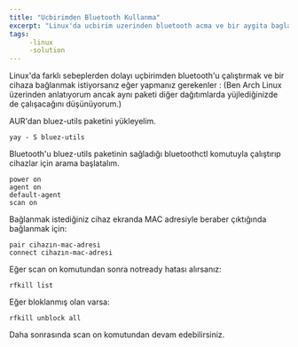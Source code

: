 ```yaml
---
title: "Ucbirimden Bluetooth Kullanma"
excerpt: "Linux'da ucbirim uzerinden bluetooth acma ve bir aygita baglanma"
tags:
     -linux
     -solution
---
```


Linux'da farklı sebeplerden dolayı uçbirimden bluetooth'u çalıştırmak ve bir cihaza bağlanmak istiyorsanız eğer yapmanız gerekenler :
(Ben Arch Linux üzerinden anlatıyorum ancak aynı paketi diğer dağıtımlarda yüjlediğinizde de çalışacağını düşünüyorum.) 


AUR'dan bluez-utils paketini yükleyelim.
```shell
yay - S bluez-utils 
```

Bluetooth'u bluez-utils paketinin sağladığı bluetoothctl komutuyla çalıştırıp cihazlar için arama başlatalım.
```shell
power on
agent on
default-agent
scan on 
```

Bağlanmak istediğiniz cihaz ekranda MAC adresiyle beraber çıktığında bağlanmak için:
```shell
pair cihazın-mac-adresi 
connect cihazın-mac-adresi 
```

Eğer scan on komutundan sonra notready hatası alırsanız:
```shell
rfkill list 
```
Eğer bloklanmış olan varsa:
```shell
rfkill unblock all 
```

Daha sonrasında scan on komutundan devam edebilirsiniz. 
